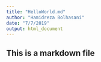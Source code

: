 ```yaml
---
title: "HelloWorld.md"
author: "Hamidreza Bolhasani"
date: "7/7/2019"
output: html_document
---
```


## This is a markdown file

